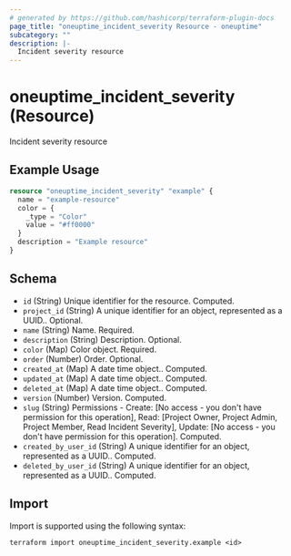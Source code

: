 ```yaml
---
# generated by https://github.com/hashicorp/terraform-plugin-docs
page_title: "oneuptime_incident_severity Resource - oneuptime"
subcategory: ""
description: |-
  Incident severity resource
---
```


# oneuptime_incident_severity (Resource)

Incident severity resource

## Example Usage

```terraform
resource "oneuptime_incident_severity" "example" {
  name = "example-resource"
  color = {
    _type = "Color"
    value = "#ff0000"
  }
  description = "Example resource"
}
```

## Schema

- `id` (String) Unique identifier for the resource. Computed.
- `project_id` (String) A unique identifier for an object, represented as a UUID.. Optional.
- `name` (String) Name. Required.
- `description` (String) Description. Optional.
- `color` (Map) Color object. Required.
- `order` (Number) Order. Optional.
- `created_at` (Map) A date time object.. Computed.
- `updated_at` (Map) A date time object.. Computed.
- `deleted_at` (Map) A date time object.. Computed.
- `version` (Number) Version. Computed.
- `slug` (String) Permissions - Create: [No access - you don't have permission for this operation], Read: [Project Owner, Project Admin, Project Member, Read Incident Severity], Update: [No access - you don't have permission for this operation]. Computed.
- `created_by_user_id` (String) A unique identifier for an object, represented as a UUID.. Computed.
- `deleted_by_user_id` (String) A unique identifier for an object, represented as a UUID.. Computed.

## Import

Import is supported using the following syntax:

```shell
terraform import oneuptime_incident_severity.example <id>
```
